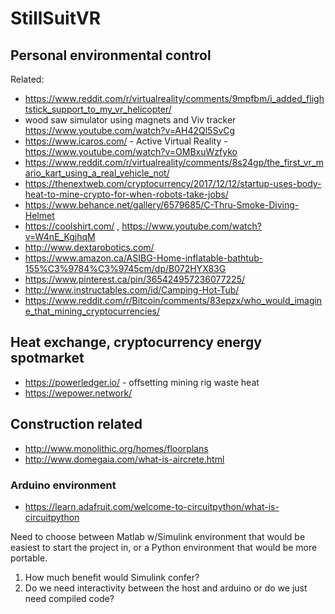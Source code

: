 # StillSuitVR  

## Personal environmental control 

Related:  
 - https://www.reddit.com/r/virtualreality/comments/9mpfbm/i_added_flightstick_support_to_my_vr_helicopter/  
 - wood saw simulator using magnets and Viv tracker https://www.youtube.com/watch?v=AH42Ql5SvCg  
 - https://www.icaros.com/ - Active Virtual Reality - https://www.youtube.com/watch?v=OMBxuWzfyko  
 - https://www.reddit.com/r/virtualreality/comments/8s24gp/the_first_vr_mario_kart_using_a_real_vehicle_not/  
 - https://thenextweb.com/cryptocurrency/2017/12/12/startup-uses-body-heat-to-mine-crypto-for-when-robots-take-jobs/  
 - https://www.behance.net/gallery/6579685/C-Thru-Smoke-Diving-Helmet  
 - https://coolshirt.com/ , https://www.youtube.com/watch?v=W4nE_KgjhqM  
 - http://www.dextarobotics.com/  
 - https://www.amazon.ca/ASIBG-Home-inflatable-bathtub-155%C3%9784%C3%9745cm/dp/B072HYX83G  
 - https://www.pinterest.ca/pin/365424957236077225/  
 - http://www.instructables.com/id/Camping-Hot-Tub/  
 - https://www.reddit.com/r/Bitcoin/comments/83epzx/who_would_imagine_that_mining_cryptocurrencies/  
 
## Heat exchange, cryptocurrency energy spotmarket  

 - https://powerledger.io/ - offsetting mining rig waste heat  
 - https://wepower.network/  

## Construction related  

 - http://www.monolithic.org/homes/floorplans  
 - http://www.domegaia.com/what-is-aircrete.html  
 

### Arduino environment  

 - https://learn.adafruit.com/welcome-to-circuitpython/what-is-circuitpython  
 
Need to choose between Matlab w/Simulink environment that would be easiest to start the project in, or a Python environment that would be more portable.  

1. How much benefit would Simulink confer?  
2. Do we need interactivity between the host and arduino or do we just need compiled code?
